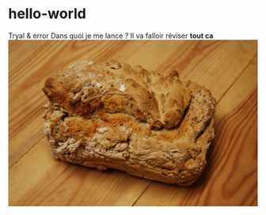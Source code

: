 # hello-world
Tryal &amp; error
Dans quoi je me lance ? 
Il va falloir réviser **tout ca**
![](DSC_0204.JPG)
